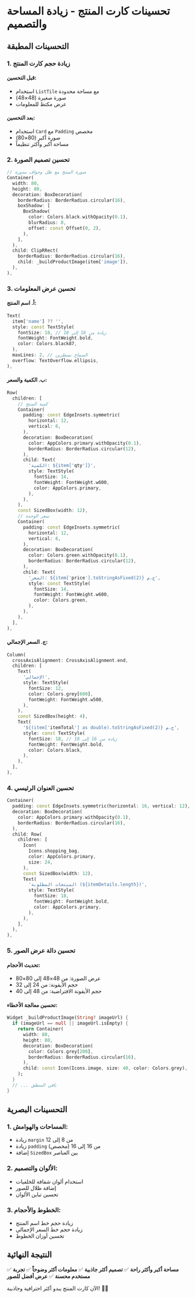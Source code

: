 # تحسينات كارت المنتج - زيادة المساحة والتصميم

## التحسينات المطبقة

### 1. زيادة حجم كارت المنتج

#### قبل التحسين:
- استخدام `ListTile` مع مساحة محدودة
- صورة صغيرة (48×48)
- عرض مكتظ للمعلومات

#### بعد التحسين:
- استخدام `Card` مع `Padding` مخصص
- صورة أكبر (80×80)
- مساحة أكبر وأكثر تنظيماً

### 2. تحسين تصميم الصورة

```dart
// صورة المنتج مع ظل وحواف مدورة
Container(
  width: 80,
  height: 80,
  decoration: BoxDecoration(
    borderRadius: BorderRadius.circular(16),
    boxShadow: [
      BoxShadow(
        color: Colors.black.withOpacity(0.1),
        blurRadius: 8,
        offset: const Offset(0, 2),
      ),
    ],
  ),
  child: ClipRRect(
    borderRadius: BorderRadius.circular(16),
    child: _buildProductImage(item['image']),
  ),
),
```

### 3. تحسين عرض المعلومات

#### أ. اسم المنتج:
```dart
Text(
  item['name'] ?? '',
  style: const TextStyle(
    fontSize: 18, // زيادة من 16 إلى 18
    fontWeight: FontWeight.bold,
    color: Colors.black87,
  ),
  maxLines: 2, // السماح بسطرين
  overflow: TextOverflow.ellipsis,
),
```

#### ب. الكمية والسعر:
```dart
Row(
  children: [
    // كمية المنتج
    Container(
      padding: const EdgeInsets.symmetric(
        horizontal: 12,
        vertical: 6,
      ),
      decoration: BoxDecoration(
        color: AppColors.primary.withOpacity(0.1),
        borderRadius: BorderRadius.circular(12),
      ),
      child: Text(
        'الكمية: ${item['qty']}',
        style: TextStyle(
          fontSize: 14,
          fontWeight: FontWeight.w600,
          color: AppColors.primary,
        ),
      ),
    ),
    const SizedBox(width: 12),
    // سعر الوحدة
    Container(
      padding: const EdgeInsets.symmetric(
        horizontal: 12,
        vertical: 6,
      ),
      decoration: BoxDecoration(
        color: Colors.green.withOpacity(0.1),
        borderRadius: BorderRadius.circular(12),
      ),
      child: Text(
        'السعر: ${item['price'].toStringAsFixed(2)} ج.م',
        style: const TextStyle(
          fontSize: 14,
          fontWeight: FontWeight.w600,
          color: Colors.green,
        ),
      ),
    ),
  ],
),
```

#### ج. السعر الإجمالي:
```dart
Column(
  crossAxisAlignment: CrossAxisAlignment.end,
  children: [
    Text(
      'الإجمالي',
      style: TextStyle(
        fontSize: 12,
        color: Colors.grey[600],
        fontWeight: FontWeight.w500,
      ),
    ),
    const SizedBox(height: 4),
    Text(
      '${(item['itemTotal'] as double).toStringAsFixed(2)} ج.م',
      style: const TextStyle(
        fontSize: 18, // زيادة من 16 إلى 18
        fontWeight: FontWeight.bold,
        color: Colors.black,
      ),
    ),
  ],
),
```

### 4. تحسين العنوان الرئيسي

```dart
Container(
  padding: const EdgeInsets.symmetric(horizontal: 16, vertical: 12),
  decoration: BoxDecoration(
    color: AppColors.primary.withOpacity(0.1),
    borderRadius: BorderRadius.circular(16),
  ),
  child: Row(
    children: [
      Icon(
        Icons.shopping_bag,
        color: AppColors.primary,
        size: 24,
      ),
      const SizedBox(width: 12),
      Text(
        'المنتجات المطلوبة (${itemDetails.length})',
        style: TextStyle(
          fontSize: 18,
          fontWeight: FontWeight.bold,
          color: AppColors.primary,
        ),
      ),
    ],
  ),
),
```

### 5. تحسين دالة عرض الصور

#### تحديث الأحجام:
- عرض الصورة: من 48×48 إلى 80×80
- حجم الأيقونة: من 24 إلى 32
- حجم الأيقونة الافتراضية: من 48 إلى 40

#### تحسين معالجة الأخطاء:
```dart
Widget _buildProductImage(String? imageUrl) {
  if (imageUrl == null || imageUrl.isEmpty) {
    return Container(
      width: 80,
      height: 80,
      decoration: BoxDecoration(
        color: Colors.grey[200],
        borderRadius: BorderRadius.circular(16),
      ),
      child: const Icon(Icons.image, size: 40, color: Colors.grey),
    );
  }
  // ... باقي المنطق
}
```

## التحسينات البصرية

### 1. المساحات والهوامش:
- زيادة `margin` من 8 إلى 12
- زيادة `padding` من 16 إلى 16 (مخصص)
- إضافة `SizedBox` بين العناصر

### 2. الألوان والتصميم:
- استخدام ألوان شفافة للخلفيات
- إضافة ظلال للصور
- تحسين تباين الألوان

### 3. الخطوط والأحجام:
- زيادة حجم خط اسم المنتج
- زيادة حجم خط السعر الإجمالي
- تحسين أوزان الخطوط

## النتيجة النهائية

✅ **مساحة أكبر وأكثر راحة**
✅ **تصميم أكثر جاذبية**
✅ **معلومات أكثر وضوحاً**
✅ **تجربة مستخدم محسنة**
✅ **عرض أفضل للصور**

الآن كارت المنتج يبدو أكثر احترافية وجاذبية! 🎨✨ 
